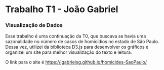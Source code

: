 # Trabalho T1 - João Gabriel
### Visualização de Dados 

Esse trabalho é uma continuação da T0, que buscava se havia uma sazonalidade no número de casos de homicídios no estado de São Paulo. Dessa vez, utilizei da biblioteca D3.js para desenvolver os gráficos
e organizei um site para melhor visualização do texto e leitura. 

O link para o site é https://jgabrielsg.github.io/homicides-SaoPaulo/
